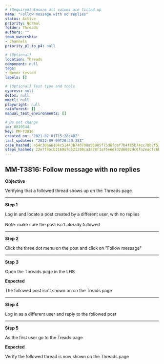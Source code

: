 ```yaml
---
# (Required) Ensure all values are filled up
name: "Follow message with no replies"
status: Active
priority: Normal
folder: Threads
authors: ""
team_ownership: 
- Channels
priority_p1_to_p4: null

# (Optional)
location: Threads
component: null
tags: 
- Never tested
labels: []

# (Optional) Test type and tools
cypress: null
detox: null
mmctl: null
playwright: null
rainforest: []
manual_test_environments: []

# Do not change
id: 8819544
key: MM-T3816
created_on: "2021-02-01T15:28:48Z"
last_updated: "2022-09-09T20:30:38Z"
case_hashed: e54c30aa6104c51443b740708a55985f75d6fdef7b4f85b74cc70b2f534ce4ed64b46c8f506a23cda093dfef19621cc3
steps_hashed: 22e7f4acb2160afd521298ca3878f1a76e6d7d2d6692dc6fa2eacfc6bfe2646f4552dccf97e81b140e1f3b601d0c3447
---
```


<!-- (Auto-generated) Based on frontmatter's "key" and "name" -->

## MM-T3816: Follow message with no replies

**Objective**

Verifying that a followed thread shows up on the Threads page

---

**Step 1**

Log in and locate a post created by a different user, with no replies\
\
Note: make sure the post isn't already followed

---

**Step 2**

Click the three dot menu on the post and click on "Follow message"

---

**Step 3**

Open the Threads page in the LHS

**Expected**

The followed post isn't shown on on the Treads page

---

**Step 4**

Log in as a different user and reply to the followed post

---

**Step 5**

As the first user go to the Treads page

**Expected**

Verify the followed thread is now shown on the Threads page
